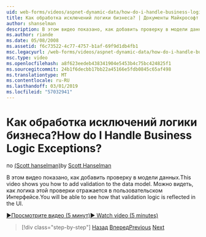```yaml
---
uid: web-forms/videos/aspnet-dynamic-data/how-do-i-handle-business-logic-exceptions
title: Как обработка исключений логики бизнеса? | Документы Майкрософт
author: shanselman
description: В этом видео показано, как добавить проверку в модели данных. Можно видеть, как логика этой проверки отражается в пользовательском Интерфейсе.
ms.author: riande
ms.date: 05/08/2008
ms.assetid: f6c73522-4c77-4757-b1af-69f9d1db4fb1
msc.legacyurl: /web-forms/videos/aspnet-dynamic-data/how-do-i-handle-business-logic-exceptions
msc.type: video
ms.openlocfilehash: a8f623eedeb438341904e5453b4c75bc424825f1
ms.sourcegitcommit: 24b1f6decbb17bb22a45166e5fdb0845c65af498
ms.translationtype: MT
ms.contentlocale: ru-RU
ms.lasthandoff: 03/01/2019
ms.locfileid: "57032941"
---
```

<a name="how-do-i-handle-business-logic-exceptions"></a><span data-ttu-id="e227b-105">Как обработка исключений логики бизнеса?</span><span class="sxs-lookup"><span data-stu-id="e227b-105">How do I Handle Business Logic Exceptions?</span></span>
====================
<span data-ttu-id="e227b-106">по [(Scott hanselman)](https://github.com/shanselman)</span><span class="sxs-lookup"><span data-stu-id="e227b-106">by [Scott Hanselman](https://github.com/shanselman)</span></span>

<span data-ttu-id="e227b-107">В этом видео показано, как добавить проверку в модели данных.</span><span class="sxs-lookup"><span data-stu-id="e227b-107">This video shows you how to add validation to the data model.</span></span> <span data-ttu-id="e227b-108">Можно видеть, как логика этой проверки отражается в пользовательском Интерфейсе.</span><span class="sxs-lookup"><span data-stu-id="e227b-108">You will be able to see how that validation logic is reflected in the UI.</span></span>

[<span data-ttu-id="e227b-109">&#9654;Просмотрите видео (5 минут)</span><span class="sxs-lookup"><span data-stu-id="e227b-109">&#9654; Watch video (5 minutes)</span></span>](https://channel9.msdn.com/Blogs/ASP-NET-Site-Videos/how-do-i-handle-business-logic-exceptions)

> [!div class="step-by-step"]
> <span data-ttu-id="e227b-110">[Назад](how-do-i-change-how-my-fields-render.md)
> [Вперед](how-do-i-make-custom-pages.md)</span><span class="sxs-lookup"><span data-stu-id="e227b-110">[Previous](how-do-i-change-how-my-fields-render.md)
[Next](how-do-i-make-custom-pages.md)</span></span>
